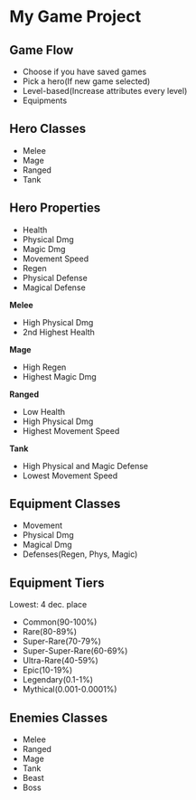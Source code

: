 # My Game Project

## Game Flow
- Choose if you have saved games
- Pick a hero(If new game selected)
- Level-based(Increase attributes every level)
- Equipments

## Hero Classes
- Melee
- Mage
- Ranged
- Tank

## Hero Properties
- Health
- Physical Dmg
- Magic Dmg
- Movement Speed
- Regen
- Physical Defense
- Magical Defense  

**Melee**
- High Physical Dmg
- 2nd Highest Health

**Mage**
- High Regen
- Highest Magic Dmg

**Ranged**
- Low Health
- High Physical Dmg
- Highest Movement Speed

**Tank**
- High Physical and Magic Defense
- Lowest Movement Speed

## Equipment Classes
- Movement
- Physical Dmg
- Magical Dmg
- Defenses(Regen, Phys, Magic)

## Equipment Tiers
Lowest: 4 dec. place  
- Common(90-100%)
- Rare(80-89%)
- Super-Rare(70-79%)
- Super-Super-Rare(60-69%)
- Ultra-Rare(40-59%)
- Epic(10-19%)
- Legendary(0.1-1%)
- Mythical(0.001-0.0001%)

## Enemies Classes
- Melee
- Ranged
- Mage
- Tank
- Beast
- Boss
